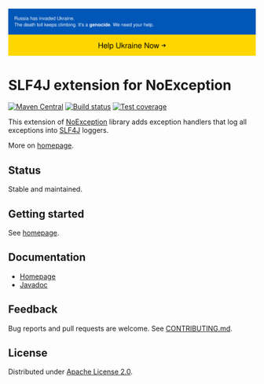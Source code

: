 <!--- Generated by scripts/configure.py --->
[![SWUbanner](https://raw.githubusercontent.com/vshymanskyy/StandWithUkraine/main/banner2-direct.svg)](https://github.com/vshymanskyy/StandWithUkraine/blob/main/docs/README.md)

# SLF4J extension for NoException

[![Maven Central](https://img.shields.io/maven-central/v/com.machinezoo.noexception/noexception-slf4j)](https://search.maven.org/artifact/com.machinezoo.noexception/noexception-slf4j)
[![Build status](https://github.com/robertvazan/noexception-slf4j/workflows/build/badge.svg)](https://github.com/robertvazan/noexception-slf4j/actions/workflows/build.yml)
[![Test coverage](https://codecov.io/gh/robertvazan/noexception-slf4j/branch/master/graph/badge.svg)](https://codecov.io/gh/robertvazan/noexception-slf4j)

This extension of [NoException](https://noexception.machinezoo.com/) library adds exception handlers
that log all exceptions into [SLF4J](https://www.slf4j.org/) loggers.

More on [homepage](https://noexception.machinezoo.com/slf4j).

## Status

Stable and maintained.

## Getting started

See [homepage](https://noexception.machinezoo.com/slf4j).

## Documentation

* [Homepage](https://noexception.machinezoo.com/slf4j)
* [Javadoc](https://noexception.machinezoo.com/javadocs/slf4j/)

## Feedback

Bug reports and pull requests are welcome. See [CONTRIBUTING.md](CONTRIBUTING.md).

## License

Distributed under [Apache License 2.0](LICENSE).

